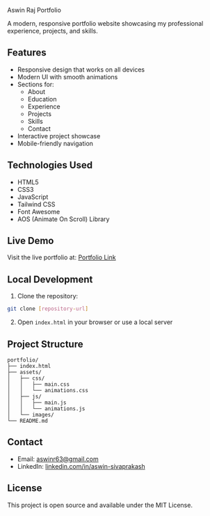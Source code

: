  Aswin Raj Portfolio

A modern, responsive portfolio website showcasing my professional experience, projects, and skills.

## Features

- Responsive design that works on all devices
- Modern UI with smooth animations
- Sections for:
  - About
  - Education
  - Experience
  - Projects
  - Skills
  - Contact
- Interactive project showcase
- Mobile-friendly navigation

## Technologies Used

- HTML5
- CSS3
- JavaScript
- Tailwind CSS
- Font Awesome
- AOS (Animate On Scroll) Library

## Live Demo

Visit the live portfolio at: [Portfolio Link](https://portfolionew-phi-six.vercel.app/)

## Local Development

1. Clone the repository:
```bash
git clone [repository-url]
```

2. Open `index.html` in your browser or use a local server

## Project Structure

```
portfolio/
├── index.html
├── assets/
│   ├── css/
│   │   ├── main.css
│   │   └── animations.css
│   ├── js/
│   │   ├── main.js
│   │   └── animations.js
│   └── images/
└── README.md
```

## Contact

- Email: aswinr63@gmail.com
- LinkedIn: [linkedin.com/in/aswin-sivaprakash](https://linkedin.com/in/aswin-sivaprakash)

## License

This project is open source and available under the MIT License.
